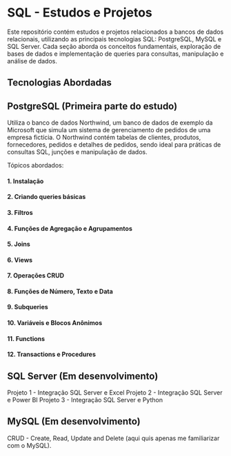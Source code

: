 # SQL - Estudos e Projetos

Este repositório contém estudos e projetos relacionados a bancos de dados relacionais, utilizando as principais tecnologias SQL: PostgreSQL, MySQL e SQL Server. Cada seção aborda os conceitos fundamentais, exploração de bases de dados e implementação de queries para consultas, manipulação e análise de dados.

## Tecnologias Abordadas

## PostgreSQL (Primeira parte do estudo)

Utiliza o banco de dados Northwind, um banco de dados de exemplo da Microsoft que simula um sistema de gerenciamento de pedidos de uma empresa fictícia. O Northwind contém tabelas de clientes, produtos, fornecedores, pedidos e detalhes de pedidos, sendo ideal para práticas de consultas SQL, junções e manipulação de dados.

Tópicos abordados:

#### 1. Instalação

#### 2. Criando queries básicas

#### 3. Filtros

#### 4. Funções de Agregação e Agrupamentos

#### 5. Joins

#### 6. Views

#### 7. Operações CRUD

#### 8. Funções de Número, Texto e Data

#### 9. Subqueries

#### 10. Variáveis e Blocos Anônimos

#### 11. Functions

#### 12. Transactions e Procedures


## SQL Server (Em desenvolvimento)
Projeto 1 - Integração SQL Server e Excel
Projeto 2 - Integração SQL Server e Power BI
Projeto 3 - Integração SQL Server e Python

## MySQL (Em desenvolvimento)

CRUD - Create, Read, Update and Delete (aqui quis apenas me familiarizar com o MySQL).
